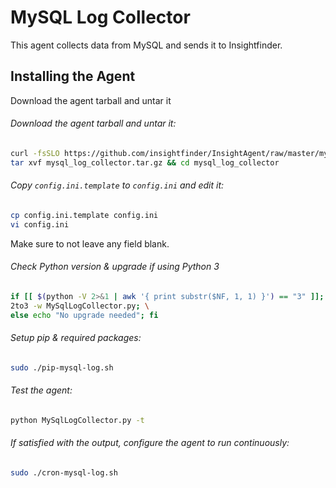 # MySQL Log Collector
This agent collects data from MySQL and sends it to Insightfinder.

## Installing the Agent
Download the agent tarball and untar it

###### Download the agent tarball and untar it:
```bash
curl -fsSLO https://github.com/insightfinder/InsightAgent/raw/master/mysql_log_collector/mysql_log_collector.tar.gz
tar xvf mysql_log_collector.tar.gz && cd mysql_log_collector
```

###### Copy `config.ini.template` to `config.ini` and edit it:
```bash
cp config.ini.template config.ini
vi config.ini
```
Make sure to not leave any field blank.

###### Check Python version & upgrade if using Python 3
```bash
if [[ $(python -V 2>&1 | awk '{ print substr($NF, 1, 1) }') == "3" ]]; then \
2to3 -w MySqlLogCollector.py; \
else echo "No upgrade needed"; fi
```

###### Setup pip & required packages:
```bash
sudo ./pip-mysql-log.sh
```

###### Test the agent:
```bash
python MySqlLogCollector.py -t
```

###### If satisfied with the output, configure the agent to run continuously:
```bash
sudo ./cron-mysql-log.sh
```
